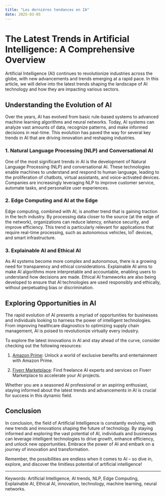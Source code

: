 ```yaml
---
title: "Les dernières tendances en IA"
date: 2025-03-05
---
```


# The Latest Trends in Artificial Intelligence: A Comprehensive Overview

Artificial Intelligence (AI) continues to revolutionize industries across the globe, with new advancements and trends emerging at a rapid pace. In this article, we will delve into the latest trends shaping the landscape of AI technology and how they are impacting various sectors.

## Understanding the Evolution of AI

Over the years, AI has evolved from basic rule-based systems to advanced machine learning algorithms and neural networks. Today, AI systems can analyze vast amounts of data, recognize patterns, and make informed decisions in real-time. This evolution has paved the way for several key trends in AI that are driving innovation and reshaping industries.

### 1. Natural Language Processing (NLP) and Conversational AI

One of the most significant trends in AI is the development of Natural Language Processing (NLP) and conversational AI. These technologies enable machines to understand and respond to human language, leading to the proliferation of chatbots, virtual assistants, and voice-activated devices. Companies are increasingly leveraging NLP to improve customer service, automate tasks, and personalize user experiences.

### 2. Edge Computing and AI at the Edge

Edge computing, combined with AI, is another trend that is gaining traction in the tech industry. By processing data closer to the source (at the edge of the network), organizations can reduce latency, enhance security, and improve efficiency. This trend is particularly relevant for applications that require real-time processing, such as autonomous vehicles, IoT devices, and smart infrastructure.

### 3. Explainable AI and Ethical AI

As AI systems become more complex and autonomous, there is a growing need for transparency and ethical considerations. Explainable AI aims to make AI algorithms more interpretable and accountable, enabling users to understand how decisions are made. Ethical AI frameworks are also being developed to ensure that AI technologies are used responsibly and ethically, without perpetuating bias or discrimination.

## Exploring Opportunities in AI

The rapid evolution of AI presents a myriad of opportunities for businesses and individuals looking to harness the power of intelligent technologies. From improving healthcare diagnostics to optimizing supply chain management, AI is poised to revolutionize virtually every industry.

To explore the latest innovations in AI and stay ahead of the curve, consider checking out the following resources:

1. [Amazon Prime](https://www.amazon.fr/amazonprime?_encoding=UTF8&primeCampaignId=prime_assoc_ft&tag=zenzen0d-21France): Unlock a world of exclusive benefits and entertainment with Amazon Prime.
  
2. [Fiverr Marketplace](https://go.fiverr.com/visit/?bta=1071918&brand=fiverrmarketplace): Find freelance AI experts and services on Fiverr Marketplace to accelerate your AI projects.

Whether you are a seasoned AI professional or an aspiring enthusiast, staying informed about the latest trends and advancements in AI is crucial for success in this dynamic field.

## Conclusion

In conclusion, the field of Artificial Intelligence is constantly evolving, with new trends and innovations shaping the future of technology. By staying informed and exploring the vast potential of AI, individuals and businesses can leverage intelligent technologies to drive growth, enhance efficiency, and unlock new opportunities. Embrace the power of AI and embark on a journey of innovation and transformation.

Remember, the possibilities are endless when it comes to AI – so dive in, explore, and discover the limitless potential of artificial intelligence!

---
Keywords: Artificial Intelligence, AI trends, NLP, Edge Computing, Explainable AI, Ethical AI, innovation, technology, machine learning, neural networks.
